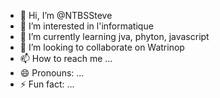 - 👋 Hi, I’m @NTBSSteve
- 👀 I’m interested in l'informatique
- 🌱 I’m currently learning jva, phyton, javascript
- 💞️ I’m looking to collaborate on Watrinop
- 📫 How to reach me ...
- 😄 Pronouns: ...
- ⚡ Fun fact: ...

<!---
NTBSSteve/NTBSSteve is a ✨ special ✨ repository because its `README.md` (this file) appears on your GitHub profile.
You can click the Preview link to take a look at your changes.
--->
